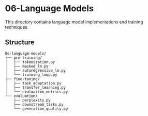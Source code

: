 # 06-Language Models

This directory contains language model implementations and training techniques.

## Structure
```
06-language-models/
├── pre-training/
│   ├── tokenization.py
│   ├── masked_lm.py
│   ├── autoregressive_lm.py
│   └── training_loop.py
├── fine-tuning/
│   ├── task_adaptation.py
│   ├── transfer_learning.py
│   └── evaluation_metrics.py
└── evaluation/
    ├── perplexity.py
    ├── downstream_tasks.py
    └── generation_quality.py
```